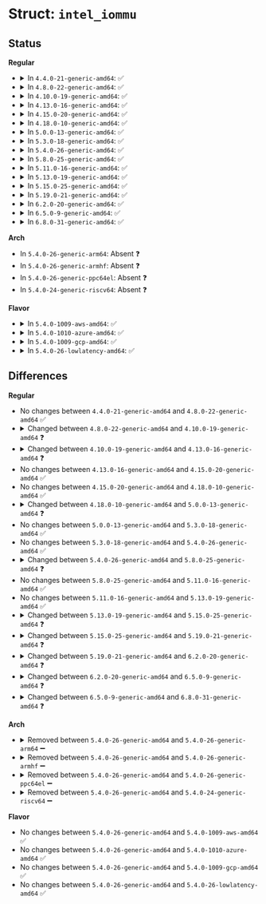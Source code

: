 # Struct: <code>intel_iommu</code>

## Status
<b>Regular</b>
<ul>
<li>
<details>
<summary>In <code>4.4.0-21-generic-amd64</code>: ✅</summary>

```c
struct intel_iommu {
    void * reg;
    u64 reg_phys;
    u64 reg_size;
    u64 cap;
    u64 ecap;
    u32 gcmd;
    raw_spinlock_t register_lock;
    int seq_id;
    int agaw;
    int msagaw;
    unsigned int irq;
    unsigned int pr_irq;
    u16 segment;
    unsigned char[13] name;
    long unsigned int * domain_ids;
    struct dmar_domain * * * domains;
    spinlock_t lock;
    struct root_entry * root_entry;
    struct iommu_flush flush;
    struct pasid_entry * pasid_table;
    struct pasid_state_entry * pasid_state_table;
    struct page_req_dsc * prq;
    unsigned char[16] prq_name;
    struct idr pasid_idr;
    struct q_inval * qi;
    u32 * iommu_state;
    struct ir_table * ir_table;
    struct irq_domain * ir_domain;
    struct irq_domain * ir_msi_domain;
    struct device * iommu_dev;
    int node;
    u32 flags;
}
```
</details>
</li>
<li>
<details>
<summary>In <code>4.8.0-22-generic-amd64</code>: ✅</summary>

```c
struct intel_iommu {
    void * reg;
    u64 reg_phys;
    u64 reg_size;
    u64 cap;
    u64 ecap;
    u32 gcmd;
    raw_spinlock_t register_lock;
    int seq_id;
    int agaw;
    int msagaw;
    unsigned int irq;
    unsigned int pr_irq;
    u16 segment;
    unsigned char[13] name;
    long unsigned int * domain_ids;
    struct dmar_domain * * * domains;
    spinlock_t lock;
    struct root_entry * root_entry;
    struct iommu_flush flush;
    struct pasid_entry * pasid_table;
    struct pasid_state_entry * pasid_state_table;
    struct page_req_dsc * prq;
    unsigned char[16] prq_name;
    struct idr pasid_idr;
    struct q_inval * qi;
    u32 * iommu_state;
    struct ir_table * ir_table;
    struct irq_domain * ir_domain;
    struct irq_domain * ir_msi_domain;
    struct device * iommu_dev;
    int node;
    u32 flags;
}
```
</details>
</li>
<li>
<details>
<summary>In <code>4.10.0-19-generic-amd64</code>: ✅</summary>

```c
struct intel_iommu {
    void * reg;
    u64 reg_phys;
    u64 reg_size;
    u64 cap;
    u64 ecap;
    u32 gcmd;
    raw_spinlock_t register_lock;
    int seq_id;
    int agaw;
    int msagaw;
    unsigned int irq;
    unsigned int pr_irq;
    u16 segment;
    unsigned char[13] name;
    long unsigned int * domain_ids;
    struct dmar_domain * * * domains;
    spinlock_t lock;
    struct root_entry * root_entry;
    struct iommu_flush flush;
    struct pasid_entry * pasid_table;
    struct pasid_state_entry * pasid_state_table;
    struct page_req_dsc * prq;
    unsigned char[16] prq_name;
    struct idr pasid_idr;
    u32 pasid_max;
    struct q_inval * qi;
    u32 * iommu_state;
    struct ir_table * ir_table;
    struct irq_domain * ir_domain;
    struct irq_domain * ir_msi_domain;
    struct device * iommu_dev;
    int node;
    u32 flags;
}
```
</details>
</li>
<li>
<details>
<summary>In <code>4.13.0-16-generic-amd64</code>: ✅</summary>

```c
struct intel_iommu {
    void * reg;
    u64 reg_phys;
    u64 reg_size;
    u64 cap;
    u64 ecap;
    u32 gcmd;
    raw_spinlock_t register_lock;
    int seq_id;
    int agaw;
    int msagaw;
    unsigned int irq;
    unsigned int pr_irq;
    u16 segment;
    unsigned char[13] name;
    long unsigned int * domain_ids;
    struct dmar_domain * * * domains;
    spinlock_t lock;
    struct root_entry * root_entry;
    struct iommu_flush flush;
    struct pasid_entry * pasid_table;
    struct pasid_state_entry * pasid_state_table;
    struct page_req_dsc * prq;
    unsigned char[16] prq_name;
    struct idr pasid_idr;
    u32 pasid_max;
    struct q_inval * qi;
    u32 * iommu_state;
    struct ir_table * ir_table;
    struct irq_domain * ir_domain;
    struct irq_domain * ir_msi_domain;
    struct iommu_device iommu;
    int node;
    u32 flags;
}
```
</details>
</li>
<li>
<details>
<summary>In <code>4.15.0-20-generic-amd64</code>: ✅</summary>

```c
struct intel_iommu {
    void * reg;
    u64 reg_phys;
    u64 reg_size;
    u64 cap;
    u64 ecap;
    u32 gcmd;
    raw_spinlock_t register_lock;
    int seq_id;
    int agaw;
    int msagaw;
    unsigned int irq;
    unsigned int pr_irq;
    u16 segment;
    unsigned char[13] name;
    long unsigned int * domain_ids;
    struct dmar_domain * * * domains;
    spinlock_t lock;
    struct root_entry * root_entry;
    struct iommu_flush flush;
    struct pasid_entry * pasid_table;
    struct pasid_state_entry * pasid_state_table;
    struct page_req_dsc * prq;
    unsigned char[16] prq_name;
    struct idr pasid_idr;
    u32 pasid_max;
    struct q_inval * qi;
    u32 * iommu_state;
    struct ir_table * ir_table;
    struct irq_domain * ir_domain;
    struct irq_domain * ir_msi_domain;
    struct iommu_device iommu;
    int node;
    u32 flags;
}
```
</details>
</li>
<li>
<details>
<summary>In <code>4.18.0-10-generic-amd64</code>: ✅</summary>

```c
struct intel_iommu {
    void * reg;
    u64 reg_phys;
    u64 reg_size;
    u64 cap;
    u64 ecap;
    u32 gcmd;
    raw_spinlock_t register_lock;
    int seq_id;
    int agaw;
    int msagaw;
    unsigned int irq;
    unsigned int pr_irq;
    u16 segment;
    unsigned char[13] name;
    long unsigned int * domain_ids;
    struct dmar_domain * * * domains;
    spinlock_t lock;
    struct root_entry * root_entry;
    struct iommu_flush flush;
    struct pasid_entry * pasid_table;
    struct pasid_state_entry * pasid_state_table;
    struct page_req_dsc * prq;
    unsigned char[16] prq_name;
    struct idr pasid_idr;
    u32 pasid_max;
    struct q_inval * qi;
    u32 * iommu_state;
    struct ir_table * ir_table;
    struct irq_domain * ir_domain;
    struct irq_domain * ir_msi_domain;
    struct iommu_device iommu;
    int node;
    u32 flags;
}
```
</details>
</li>
<li>
<details>
<summary>In <code>5.0.0-13-generic-amd64</code>: ✅</summary>

```c
struct intel_iommu {
    void * reg;
    u64 reg_phys;
    u64 reg_size;
    u64 cap;
    u64 ecap;
    u32 gcmd;
    raw_spinlock_t register_lock;
    int seq_id;
    int agaw;
    int msagaw;
    unsigned int irq;
    unsigned int pr_irq;
    u16 segment;
    unsigned char[13] name;
    long unsigned int * domain_ids;
    struct dmar_domain * * * domains;
    spinlock_t lock;
    struct root_entry * root_entry;
    struct iommu_flush flush;
    struct page_req_dsc * prq;
    unsigned char[16] prq_name;
    struct q_inval * qi;
    u32 * iommu_state;
    struct ir_table * ir_table;
    struct irq_domain * ir_domain;
    struct irq_domain * ir_msi_domain;
    struct iommu_device iommu;
    int node;
    u32 flags;
}
```
</details>
</li>
<li>
<details>
<summary>In <code>5.3.0-18-generic-amd64</code>: ✅</summary>

```c
struct intel_iommu {
    void * reg;
    u64 reg_phys;
    u64 reg_size;
    u64 cap;
    u64 ecap;
    u32 gcmd;
    raw_spinlock_t register_lock;
    int seq_id;
    int agaw;
    int msagaw;
    unsigned int irq;
    unsigned int pr_irq;
    u16 segment;
    unsigned char[13] name;
    long unsigned int * domain_ids;
    struct dmar_domain * * * domains;
    spinlock_t lock;
    struct root_entry * root_entry;
    struct iommu_flush flush;
    struct page_req_dsc * prq;
    unsigned char[16] prq_name;
    struct q_inval * qi;
    u32 * iommu_state;
    struct ir_table * ir_table;
    struct irq_domain * ir_domain;
    struct irq_domain * ir_msi_domain;
    struct iommu_device iommu;
    int node;
    u32 flags;
}
```
</details>
</li>
<li>
<details>
<summary>In <code>5.4.0-26-generic-amd64</code>: ✅</summary>

```c
struct intel_iommu {
    void * reg;
    u64 reg_phys;
    u64 reg_size;
    u64 cap;
    u64 ecap;
    u32 gcmd;
    raw_spinlock_t register_lock;
    int seq_id;
    int agaw;
    int msagaw;
    unsigned int irq;
    unsigned int pr_irq;
    u16 segment;
    unsigned char[13] name;
    long unsigned int * domain_ids;
    struct dmar_domain * * * domains;
    spinlock_t lock;
    struct root_entry * root_entry;
    struct iommu_flush flush;
    struct page_req_dsc * prq;
    unsigned char[16] prq_name;
    struct q_inval * qi;
    u32 * iommu_state;
    struct ir_table * ir_table;
    struct irq_domain * ir_domain;
    struct irq_domain * ir_msi_domain;
    struct iommu_device iommu;
    int node;
    u32 flags;
}
```
</details>
</li>
<li>
<details>
<summary>In <code>5.8.0-25-generic-amd64</code>: ✅</summary>

```c
struct intel_iommu {
    void * reg;
    u64 reg_phys;
    u64 reg_size;
    u64 cap;
    u64 ecap;
    u64 vccap;
    u32 gcmd;
    raw_spinlock_t register_lock;
    int seq_id;
    int agaw;
    int msagaw;
    unsigned int irq;
    unsigned int pr_irq;
    u16 segment;
    unsigned char[13] name;
    long unsigned int * domain_ids;
    struct dmar_domain * * * domains;
    spinlock_t lock;
    struct root_entry * root_entry;
    struct iommu_flush flush;
    struct page_req_dsc * prq;
    unsigned char[16] prq_name;
    struct completion prq_complete;
    struct ioasid_allocator_ops pasid_allocator;
    struct q_inval * qi;
    u32 * iommu_state;
    struct ir_table * ir_table;
    struct irq_domain * ir_domain;
    struct irq_domain * ir_msi_domain;
    struct iommu_device iommu;
    int node;
    u32 flags;
    struct dmar_drhd_unit * drhd;
}
```
</details>
</li>
<li>
<details>
<summary>In <code>5.11.0-16-generic-amd64</code>: ✅</summary>

```c
struct intel_iommu {
    void * reg;
    u64 reg_phys;
    u64 reg_size;
    u64 cap;
    u64 ecap;
    u64 vccap;
    u32 gcmd;
    raw_spinlock_t register_lock;
    int seq_id;
    int agaw;
    int msagaw;
    unsigned int irq;
    unsigned int pr_irq;
    u16 segment;
    unsigned char[13] name;
    long unsigned int * domain_ids;
    struct dmar_domain * * * domains;
    spinlock_t lock;
    struct root_entry * root_entry;
    struct iommu_flush flush;
    struct page_req_dsc * prq;
    unsigned char[16] prq_name;
    struct completion prq_complete;
    struct ioasid_allocator_ops pasid_allocator;
    struct q_inval * qi;
    u32 * iommu_state;
    struct ir_table * ir_table;
    struct irq_domain * ir_domain;
    struct irq_domain * ir_msi_domain;
    struct iommu_device iommu;
    int node;
    u32 flags;
    struct dmar_drhd_unit * drhd;
}
```
</details>
</li>
<li>
<details>
<summary>In <code>5.13.0-19-generic-amd64</code>: ✅</summary>

```c
struct intel_iommu {
    void * reg;
    u64 reg_phys;
    u64 reg_size;
    u64 cap;
    u64 ecap;
    u64 vccap;
    u32 gcmd;
    raw_spinlock_t register_lock;
    int seq_id;
    int agaw;
    int msagaw;
    unsigned int irq;
    unsigned int pr_irq;
    u16 segment;
    unsigned char[13] name;
    long unsigned int * domain_ids;
    struct dmar_domain * * * domains;
    spinlock_t lock;
    struct root_entry * root_entry;
    struct iommu_flush flush;
    struct page_req_dsc * prq;
    unsigned char[16] prq_name;
    struct completion prq_complete;
    struct ioasid_allocator_ops pasid_allocator;
    struct q_inval * qi;
    u32 * iommu_state;
    struct ir_table * ir_table;
    struct irq_domain * ir_domain;
    struct irq_domain * ir_msi_domain;
    struct iommu_device iommu;
    int node;
    u32 flags;
    struct dmar_drhd_unit * drhd;
}
```
</details>
</li>
<li>
<details>
<summary>In <code>5.15.0-25-generic-amd64</code>: ✅</summary>

```c
struct intel_iommu {
    void * reg;
    u64 reg_phys;
    u64 reg_size;
    u64 cap;
    u64 ecap;
    u64 vccap;
    u32 gcmd;
    raw_spinlock_t register_lock;
    int seq_id;
    int agaw;
    int msagaw;
    unsigned int irq;
    unsigned int pr_irq;
    u16 segment;
    unsigned char[13] name;
    long unsigned int * domain_ids;
    struct dmar_domain * * * domains;
    spinlock_t lock;
    struct root_entry * root_entry;
    struct iommu_flush flush;
    struct page_req_dsc * prq;
    unsigned char[16] prq_name;
    struct completion prq_complete;
    struct ioasid_allocator_ops pasid_allocator;
    struct iopf_queue * iopf_queue;
    unsigned char[16] iopfq_name;
    struct q_inval * qi;
    u32 * iommu_state;
    struct ir_table * ir_table;
    struct irq_domain * ir_domain;
    struct irq_domain * ir_msi_domain;
    struct iommu_device iommu;
    int node;
    u32 flags;
    struct dmar_drhd_unit * drhd;
    void * perf_statistic;
}
```
</details>
</li>
<li>
<details>
<summary>In <code>5.19.0-21-generic-amd64</code>: ✅</summary>

```c
struct intel_iommu {
    void * reg;
    u64 reg_phys;
    u64 reg_size;
    u64 cap;
    u64 ecap;
    u64 vccap;
    u32 gcmd;
    raw_spinlock_t register_lock;
    int seq_id;
    int agaw;
    int msagaw;
    unsigned int irq;
    unsigned int pr_irq;
    u16 segment;
    unsigned char[13] name;
    long unsigned int * domain_ids;
    spinlock_t lock;
    struct root_entry * root_entry;
    struct iommu_flush flush;
    struct page_req_dsc * prq;
    unsigned char[16] prq_name;
    struct completion prq_complete;
    struct ioasid_allocator_ops pasid_allocator;
    struct iopf_queue * iopf_queue;
    unsigned char[16] iopfq_name;
    struct q_inval * qi;
    u32 * iommu_state;
    struct ir_table * ir_table;
    struct irq_domain * ir_domain;
    struct irq_domain * ir_msi_domain;
    struct iommu_device iommu;
    int node;
    u32 flags;
    struct dmar_drhd_unit * drhd;
    void * perf_statistic;
}
```
</details>
</li>
<li>
<details>
<summary>In <code>6.2.0-20-generic-amd64</code>: ✅</summary>

```c
struct intel_iommu {
    void * reg;
    u64 reg_phys;
    u64 reg_size;
    u64 cap;
    u64 ecap;
    u64 vccap;
    u32 gcmd;
    raw_spinlock_t register_lock;
    int seq_id;
    int agaw;
    int msagaw;
    unsigned int irq;
    unsigned int pr_irq;
    u16 segment;
    unsigned char[13] name;
    long unsigned int * domain_ids;
    long unsigned int * copied_tables;
    spinlock_t lock;
    struct root_entry * root_entry;
    struct iommu_flush flush;
    struct page_req_dsc * prq;
    unsigned char[16] prq_name;
    long unsigned int prq_seq_number;
    struct completion prq_complete;
    struct ioasid_allocator_ops pasid_allocator;
    struct iopf_queue * iopf_queue;
    unsigned char[16] iopfq_name;
    struct q_inval * qi;
    u32 * iommu_state;
    struct ir_table * ir_table;
    struct irq_domain * ir_domain;
    struct iommu_device iommu;
    int node;
    u32 flags;
    struct dmar_drhd_unit * drhd;
    void * perf_statistic;
}
```
</details>
</li>
<li>
<details>
<summary>In <code>6.5.0-9-generic-amd64</code>: ✅</summary>

```c
struct intel_iommu {
    void * reg;
    u64 reg_phys;
    u64 reg_size;
    u64 cap;
    u64 ecap;
    u64 vccap;
    u64[4] ecmdcap;
    u32 gcmd;
    raw_spinlock_t register_lock;
    int seq_id;
    int agaw;
    int msagaw;
    unsigned int irq;
    unsigned int pr_irq;
    unsigned int perf_irq;
    u16 segment;
    unsigned char[13] name;
    long unsigned int * domain_ids;
    long unsigned int * copied_tables;
    spinlock_t lock;
    struct root_entry * root_entry;
    struct iommu_flush flush;
    struct page_req_dsc * prq;
    unsigned char[16] prq_name;
    long unsigned int prq_seq_number;
    struct completion prq_complete;
    struct iopf_queue * iopf_queue;
    unsigned char[16] iopfq_name;
    struct q_inval * qi;
    u32 * iommu_state;
    struct ir_table * ir_table;
    struct irq_domain * ir_domain;
    struct iommu_device iommu;
    int node;
    u32 flags;
    struct dmar_drhd_unit * drhd;
    void * perf_statistic;
    struct iommu_pmu * pmu;
}
```
</details>
</li>
<li>
<details>
<summary>In <code>6.8.0-31-generic-amd64</code>: ✅</summary>

```c
struct intel_iommu {
    void * reg;
    u64 reg_phys;
    u64 reg_size;
    u64 cap;
    u64 ecap;
    u64 vccap;
    u64[4] ecmdcap;
    u32 gcmd;
    raw_spinlock_t register_lock;
    int seq_id;
    int agaw;
    int msagaw;
    unsigned int irq;
    unsigned int pr_irq;
    unsigned int perf_irq;
    u16 segment;
    unsigned char[13] name;
    long unsigned int * domain_ids;
    long unsigned int * copied_tables;
    spinlock_t lock;
    struct root_entry * root_entry;
    struct iommu_flush flush;
    struct page_req_dsc * prq;
    unsigned char[16] prq_name;
    long unsigned int prq_seq_number;
    struct completion prq_complete;
    struct iopf_queue * iopf_queue;
    unsigned char[16] iopfq_name;
    struct q_inval * qi;
    u32[4] iommu_state;
    struct ir_table * ir_table;
    struct irq_domain * ir_domain;
    struct iommu_device iommu;
    int node;
    u32 flags;
    struct dmar_drhd_unit * drhd;
    void * perf_statistic;
    struct iommu_pmu * pmu;
}
```
</details>
</li>
</ul>
<b>Arch</b>
<ul>
<li>
In <code>5.4.0-26-generic-arm64</code>: Absent ❓
</li>
<li>
In <code>5.4.0-26-generic-armhf</code>: Absent ❓
</li>
<li>
In <code>5.4.0-26-generic-ppc64el</code>: Absent ❓
</li>
<li>
In <code>5.4.0-24-generic-riscv64</code>: Absent ❓
</li>
</ul>
<b>Flavor</b>
<ul>
<li>
<details>
<summary>In <code>5.4.0-1009-aws-amd64</code>: ✅</summary>

```c
struct intel_iommu {
    void * reg;
    u64 reg_phys;
    u64 reg_size;
    u64 cap;
    u64 ecap;
    u32 gcmd;
    raw_spinlock_t register_lock;
    int seq_id;
    int agaw;
    int msagaw;
    unsigned int irq;
    unsigned int pr_irq;
    u16 segment;
    unsigned char[13] name;
    long unsigned int * domain_ids;
    struct dmar_domain * * * domains;
    spinlock_t lock;
    struct root_entry * root_entry;
    struct iommu_flush flush;
    struct page_req_dsc * prq;
    unsigned char[16] prq_name;
    struct q_inval * qi;
    u32 * iommu_state;
    struct ir_table * ir_table;
    struct irq_domain * ir_domain;
    struct irq_domain * ir_msi_domain;
    struct iommu_device iommu;
    int node;
    u32 flags;
}
```
</details>
</li>
<li>
<details>
<summary>In <code>5.4.0-1010-azure-amd64</code>: ✅</summary>

```c
struct intel_iommu {
    void * reg;
    u64 reg_phys;
    u64 reg_size;
    u64 cap;
    u64 ecap;
    u32 gcmd;
    raw_spinlock_t register_lock;
    int seq_id;
    int agaw;
    int msagaw;
    unsigned int irq;
    unsigned int pr_irq;
    u16 segment;
    unsigned char[13] name;
    long unsigned int * domain_ids;
    struct dmar_domain * * * domains;
    spinlock_t lock;
    struct root_entry * root_entry;
    struct iommu_flush flush;
    struct page_req_dsc * prq;
    unsigned char[16] prq_name;
    struct q_inval * qi;
    u32 * iommu_state;
    struct ir_table * ir_table;
    struct irq_domain * ir_domain;
    struct irq_domain * ir_msi_domain;
    struct iommu_device iommu;
    int node;
    u32 flags;
}
```
</details>
</li>
<li>
<details>
<summary>In <code>5.4.0-1009-gcp-amd64</code>: ✅</summary>

```c
struct intel_iommu {
    void * reg;
    u64 reg_phys;
    u64 reg_size;
    u64 cap;
    u64 ecap;
    u32 gcmd;
    raw_spinlock_t register_lock;
    int seq_id;
    int agaw;
    int msagaw;
    unsigned int irq;
    unsigned int pr_irq;
    u16 segment;
    unsigned char[13] name;
    long unsigned int * domain_ids;
    struct dmar_domain * * * domains;
    spinlock_t lock;
    struct root_entry * root_entry;
    struct iommu_flush flush;
    struct page_req_dsc * prq;
    unsigned char[16] prq_name;
    struct q_inval * qi;
    u32 * iommu_state;
    struct ir_table * ir_table;
    struct irq_domain * ir_domain;
    struct irq_domain * ir_msi_domain;
    struct iommu_device iommu;
    int node;
    u32 flags;
}
```
</details>
</li>
<li>
<details>
<summary>In <code>5.4.0-26-lowlatency-amd64</code>: ✅</summary>

```c
struct intel_iommu {
    void * reg;
    u64 reg_phys;
    u64 reg_size;
    u64 cap;
    u64 ecap;
    u32 gcmd;
    raw_spinlock_t register_lock;
    int seq_id;
    int agaw;
    int msagaw;
    unsigned int irq;
    unsigned int pr_irq;
    u16 segment;
    unsigned char[13] name;
    long unsigned int * domain_ids;
    struct dmar_domain * * * domains;
    spinlock_t lock;
    struct root_entry * root_entry;
    struct iommu_flush flush;
    struct page_req_dsc * prq;
    unsigned char[16] prq_name;
    struct q_inval * qi;
    u32 * iommu_state;
    struct ir_table * ir_table;
    struct irq_domain * ir_domain;
    struct irq_domain * ir_msi_domain;
    struct iommu_device iommu;
    int node;
    u32 flags;
}
```
</details>
</li>
</ul>

## Differences
<b>Regular</b>
<ul>
<li>
No changes between <code>4.4.0-21-generic-amd64</code> and <code>4.8.0-22-generic-amd64</code> ✅
</li>
<li>
<details>
<summary>Changed between <code>4.8.0-22-generic-amd64</code> and <code>4.10.0-19-generic-amd64</code> ❓</summary>
<ul>
<li>
<b>Field added. </b>
<code>u32 pasid_max</code>
</li>
</ul>
</details>
</li>
<li>
<details>
<summary>Changed between <code>4.10.0-19-generic-amd64</code> and <code>4.13.0-16-generic-amd64</code> ❓</summary>
<ul>
<li>
<b>Field added. </b>
<code>struct iommu_device iommu</code>
</li>
<li>
<b>Field removed. </b>
<code>struct device * iommu_dev</code>
</li>
</ul>
</details>
</li>
<li>
No changes between <code>4.13.0-16-generic-amd64</code> and <code>4.15.0-20-generic-amd64</code> ✅
</li>
<li>
No changes between <code>4.15.0-20-generic-amd64</code> and <code>4.18.0-10-generic-amd64</code> ✅
</li>
<li>
<details>
<summary>Changed between <code>4.18.0-10-generic-amd64</code> and <code>5.0.0-13-generic-amd64</code> ❓</summary>
<ul>
<li>
<b>Field removed. </b>
<code>struct pasid_entry * pasid_table</code>
</li>
<li>
<b>Field removed. </b>
<code>struct pasid_state_entry * pasid_state_table</code>
</li>
<li>
<b>Field removed. </b>
<code>struct idr pasid_idr</code>
</li>
<li>
<b>Field removed. </b>
<code>u32 pasid_max</code>
</li>
</ul>
</details>
</li>
<li>
No changes between <code>5.0.0-13-generic-amd64</code> and <code>5.3.0-18-generic-amd64</code> ✅
</li>
<li>
No changes between <code>5.3.0-18-generic-amd64</code> and <code>5.4.0-26-generic-amd64</code> ✅
</li>
<li>
<details>
<summary>Changed between <code>5.4.0-26-generic-amd64</code> and <code>5.8.0-25-generic-amd64</code> ❓</summary>
<ul>
<li>
<b>Field added. </b>
<code>u64 vccap</code>
</li>
<li>
<b>Field added. </b>
<code>struct completion prq_complete</code>
</li>
<li>
<b>Field added. </b>
<code>struct ioasid_allocator_ops pasid_allocator</code>
</li>
<li>
<b>Field added. </b>
<code>struct dmar_drhd_unit * drhd</code>
</li>
</ul>
</details>
</li>
<li>
No changes between <code>5.8.0-25-generic-amd64</code> and <code>5.11.0-16-generic-amd64</code> ✅
</li>
<li>
No changes between <code>5.11.0-16-generic-amd64</code> and <code>5.13.0-19-generic-amd64</code> ✅
</li>
<li>
<details>
<summary>Changed between <code>5.13.0-19-generic-amd64</code> and <code>5.15.0-25-generic-amd64</code> ❓</summary>
<ul>
<li>
<b>Field added. </b>
<code>struct iopf_queue * iopf_queue</code>
</li>
<li>
<b>Field added. </b>
<code>unsigned char[16] iopfq_name</code>
</li>
<li>
<b>Field added. </b>
<code>void * perf_statistic</code>
</li>
</ul>
</details>
</li>
<li>
<details>
<summary>Changed between <code>5.15.0-25-generic-amd64</code> and <code>5.19.0-21-generic-amd64</code> ❓</summary>
<ul>
<li>
<b>Field removed. </b>
<code>struct dmar_domain * * * domains</code>
</li>
</ul>
</details>
</li>
<li>
<details>
<summary>Changed between <code>5.19.0-21-generic-amd64</code> and <code>6.2.0-20-generic-amd64</code> ❓</summary>
<ul>
<li>
<b>Field added. </b>
<code>long unsigned int * copied_tables</code>
</li>
<li>
<b>Field added. </b>
<code>long unsigned int prq_seq_number</code>
</li>
<li>
<b>Field removed. </b>
<code>struct irq_domain * ir_msi_domain</code>
</li>
</ul>
</details>
</li>
<li>
<details>
<summary>Changed between <code>6.2.0-20-generic-amd64</code> and <code>6.5.0-9-generic-amd64</code> ❓</summary>
<ul>
<li>
<b>Field added. </b>
<code>u64[4] ecmdcap</code>
</li>
<li>
<b>Field added. </b>
<code>unsigned int perf_irq</code>
</li>
<li>
<b>Field added. </b>
<code>struct iommu_pmu * pmu</code>
</li>
<li>
<b>Field removed. </b>
<code>struct ioasid_allocator_ops pasid_allocator</code>
</li>
</ul>
</details>
</li>
<li>
<details>
<summary>Changed between <code>6.5.0-9-generic-amd64</code> and <code>6.8.0-31-generic-amd64</code> ❓</summary>
<ul>
<li>
<b>Field type changed. </b>
<code>u32 * iommu_state</code> ➡️ <code>u32[4] iommu_state</code>
</li>
</ul>
</details>
</li>
</ul>
<b>Arch</b>
<ul>
<li>
<details>
<summary>Removed between <code>5.4.0-26-generic-amd64</code> and <code>5.4.0-26-generic-arm64</code> ➖</summary>

```c
struct intel_iommu {
    void * reg;
    u64 reg_phys;
    u64 reg_size;
    u64 cap;
    u64 ecap;
    u32 gcmd;
    raw_spinlock_t register_lock;
    int seq_id;
    int agaw;
    int msagaw;
    unsigned int irq;
    unsigned int pr_irq;
    u16 segment;
    unsigned char[13] name;
    long unsigned int * domain_ids;
    struct dmar_domain * * * domains;
    spinlock_t lock;
    struct root_entry * root_entry;
    struct iommu_flush flush;
    struct page_req_dsc * prq;
    unsigned char[16] prq_name;
    struct q_inval * qi;
    u32 * iommu_state;
    struct ir_table * ir_table;
    struct irq_domain * ir_domain;
    struct irq_domain * ir_msi_domain;
    struct iommu_device iommu;
    int node;
    u32 flags;
}
```
</details>
</li>
<li>
<details>
<summary>Removed between <code>5.4.0-26-generic-amd64</code> and <code>5.4.0-26-generic-armhf</code> ➖</summary>

```c
struct intel_iommu {
    void * reg;
    u64 reg_phys;
    u64 reg_size;
    u64 cap;
    u64 ecap;
    u32 gcmd;
    raw_spinlock_t register_lock;
    int seq_id;
    int agaw;
    int msagaw;
    unsigned int irq;
    unsigned int pr_irq;
    u16 segment;
    unsigned char[13] name;
    long unsigned int * domain_ids;
    struct dmar_domain * * * domains;
    spinlock_t lock;
    struct root_entry * root_entry;
    struct iommu_flush flush;
    struct page_req_dsc * prq;
    unsigned char[16] prq_name;
    struct q_inval * qi;
    u32 * iommu_state;
    struct ir_table * ir_table;
    struct irq_domain * ir_domain;
    struct irq_domain * ir_msi_domain;
    struct iommu_device iommu;
    int node;
    u32 flags;
}
```
</details>
</li>
<li>
<details>
<summary>Removed between <code>5.4.0-26-generic-amd64</code> and <code>5.4.0-26-generic-ppc64el</code> ➖</summary>

```c
struct intel_iommu {
    void * reg;
    u64 reg_phys;
    u64 reg_size;
    u64 cap;
    u64 ecap;
    u32 gcmd;
    raw_spinlock_t register_lock;
    int seq_id;
    int agaw;
    int msagaw;
    unsigned int irq;
    unsigned int pr_irq;
    u16 segment;
    unsigned char[13] name;
    long unsigned int * domain_ids;
    struct dmar_domain * * * domains;
    spinlock_t lock;
    struct root_entry * root_entry;
    struct iommu_flush flush;
    struct page_req_dsc * prq;
    unsigned char[16] prq_name;
    struct q_inval * qi;
    u32 * iommu_state;
    struct ir_table * ir_table;
    struct irq_domain * ir_domain;
    struct irq_domain * ir_msi_domain;
    struct iommu_device iommu;
    int node;
    u32 flags;
}
```
</details>
</li>
<li>
<details>
<summary>Removed between <code>5.4.0-26-generic-amd64</code> and <code>5.4.0-24-generic-riscv64</code> ➖</summary>

```c
struct intel_iommu {
    void * reg;
    u64 reg_phys;
    u64 reg_size;
    u64 cap;
    u64 ecap;
    u32 gcmd;
    raw_spinlock_t register_lock;
    int seq_id;
    int agaw;
    int msagaw;
    unsigned int irq;
    unsigned int pr_irq;
    u16 segment;
    unsigned char[13] name;
    long unsigned int * domain_ids;
    struct dmar_domain * * * domains;
    spinlock_t lock;
    struct root_entry * root_entry;
    struct iommu_flush flush;
    struct page_req_dsc * prq;
    unsigned char[16] prq_name;
    struct q_inval * qi;
    u32 * iommu_state;
    struct ir_table * ir_table;
    struct irq_domain * ir_domain;
    struct irq_domain * ir_msi_domain;
    struct iommu_device iommu;
    int node;
    u32 flags;
}
```
</details>
</li>
</ul>
<b>Flavor</b>
<ul>
<li>
No changes between <code>5.4.0-26-generic-amd64</code> and <code>5.4.0-1009-aws-amd64</code> ✅
</li>
<li>
No changes between <code>5.4.0-26-generic-amd64</code> and <code>5.4.0-1010-azure-amd64</code> ✅
</li>
<li>
No changes between <code>5.4.0-26-generic-amd64</code> and <code>5.4.0-1009-gcp-amd64</code> ✅
</li>
<li>
No changes between <code>5.4.0-26-generic-amd64</code> and <code>5.4.0-26-lowlatency-amd64</code> ✅
</li>
</ul>
